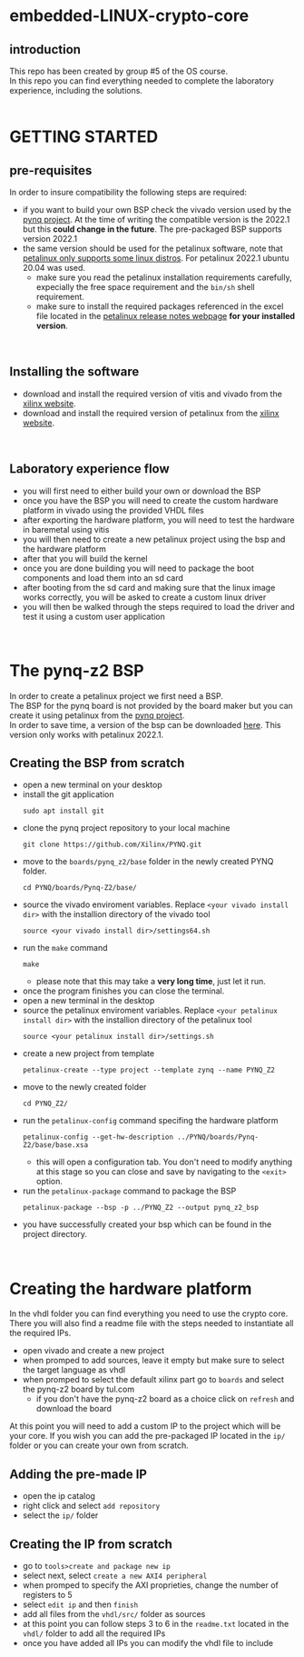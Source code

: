# embedded-LINUX-crypto-core
## introduction
This repo has been created by group #5 of the OS course.  
In this repo you can find everything needed to complete the laboratory experience, including the solutions.  
<br>
# GETTING STARTED
## pre-requisites
In order to insure compatibility the following steps are required:  
- if you want to build your own BSP check the vivado version used by the [pynq project](https://github.com/xilinx/pynq). At the time of writing the compatible version is the 2022.1 but this **could change in the future**. The pre-packaged BSP supports version 2022.1 
- the same version should be used for the petalinux software, note that [petalinux only supports some linux distros](https://docs.xilinx.com/r/2022.1-English/ug1144-petalinux-tools-reference-guide/Installation-Requirements "petalinux 2022.1 installation requirements"). For petalinux 2022.1 ubuntu 20.04 was used.  
  - make sure you read the petalinux installation requirements carefully, expecially the free space requirement and the `bin/sh` shell requirement.  
  - make sure to install the required packages referenced in the excel file located in the [petalinux release notes webpage](https://support.xilinx.com/s/article/000033799?language=en_US) **for your installed version**.  
<br>

## Installing the software
- download and install the required version of vitis and vivado from the [xilinx website](https://www.xilinx.com/support/download/index.html/content/xilinx/en/downloadNav/vivado-design-tools/2022-1.html).
- download and install the required version of petalinux from the [xilinx website](https://www.xilinx.com/support/download/index.html/content/xilinx/en/downloadNav/embedded-design-tools/2022-1.html).  
<br>

## Laboratory experience flow

- you will first need to either build your own or download the BSP
- once you have the BSP you will need to create the custom hardware platform in vivado using the provided VHDL files
- after exporting the hardware platform, you will need to test the hardware in baremetal using vitis
- you will then need to create a new petalinux project using the bsp and the hardware platform
- after that you will build the kernel
- once you are done building you will need to package the boot components and load them into an sd card
- after booting from the sd card and making sure that the linux image works correctly, you will be asked to create a custom linux driver
- you will then be walked through the steps required to load the driver and test it using a custom user application
<br>

# The pynq-z2 BSP
In order to create a petalinux project we first need a BSP.  
The BSP for the pynq board is not provided by the board maker but you can create it using petalinux from the [pynq project](https://github.com/xilinx/pynq).  
In order to save time, a version of the bsp can be downloaded [here](https://mega.nz/file/NHNHzTYB#UCP6dy67P80xzV5r_mvvZvwBLSUyGVFZmOuWuZBe2bQ). This version only works with petalinux 2022.1.  

## Creating the BSP from scratch  
- open a new terminal on your desktop
- install the git application 
  ```console
  sudo apt install git
  ```
- clone the pynq project repository to your local machine 
  ```console
  git clone https://github.com/Xilinx/PYNQ.git
  ```
- move to the `boards/pynq_z2/base` folder in the newly created PYNQ folder.  
  ```console
  cd PYNQ/boards/Pynq-Z2/base/
  ```
- source the vivado enviroment variables. Replace `<your vivado install dir>` with the installion directory of the vivado tool  
  ```console
  source <your vivado install dir>/settings64.sh
  ```
- run the `make` command  
  ```console
  make
  ```
  - please note that this may take a **very long time**, just let it run.
- once the program finishes you can close the terminal.
- open a new terminal in the desktop
- source the petalinux enviroment variables. Replace `<your petalinux install dir>` with the installion directory of the petalinux tool
  ```console
  source <your petalinux install dir>/settings.sh
  ```
- create a new project from template
  ```console 
  petalinux-create --type project --template zynq --name PYNQ_Z2
  ```
- move to the newly created folder
  ```console
  cd PYNQ_Z2/
  ```
- run the `petalinux-config` command specifing the hardware platform
  ```console
  petalinux-config --get-hw-description ../PYNQ/boards/Pynq-Z2/base/base.xsa
  ```
  - this will open a configuration tab. You don't need to modify anything at this stage so you can close and save by navigating to the `<exit>` option.
- run the `petalinux-package` command to package the BSP
  ```console
  petalinux-package --bsp -p ../PYNQ_Z2 --output pynq_z2_bsp
  ```
- you have successfully created your bsp which can be found in the project directory.  
<br>

# Creating the hardware platform
In the vhdl folder you can find everything you need to use the crypto core. There you will also find a readme file with the steps needed to instantiate all the required IPs.  
  
- open vivado and create a new project 
- when promped to add sources, leave it empty but make sure to select the target language as vhdl
- when promped to select the default xilinx part go to `boards` and select the pynq-z2 board by tul.com
  - if you don't have the pynq-z2 board as a choice click on `refresh` and download the board  

At this point you will need to add a custom IP to the project which will be your core. If you wish you can add the pre-packaged IP located in the `ip/` folder or you can create your own from scratch.

## Adding the pre-made IP
- open the ip catalog
- right click and select `add repository`
- select the `ip/` folder

## Creating the IP from scratch
- go to `tools>create and package new ip`
- select next, select `create a new AXI4 peripheral`
- when promped to specify the AXI proprieties, change the number of registers to 5
- select `edit ip` and then `finish`
- add all files from the `vhdl/src/` folder as sources 
- at this point you can follow steps 3 to 6 in the `readme.txt` located in the `vhdl/` folder to add all the required IPs
- once you have added all IPs you can modify the vhdl file to include 
